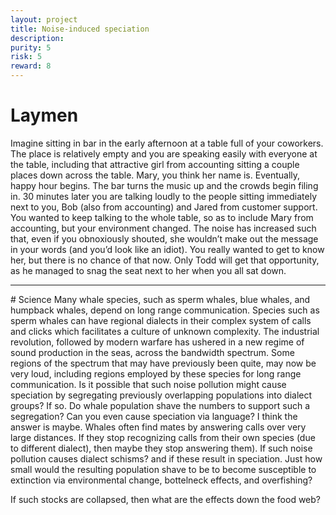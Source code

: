 ```yaml
---
layout: project
title: Noise-induced speciation
description: 
purity: 5
risk: 5
reward: 8
---
```




# Laymen
Imagine sitting in bar in the early afternoon at a table full of your coworkers. The place is relatively empty and you are 
speaking easily with everyone at the table, including that attractive girl from accounting sitting a couple places down 
across the table. Mary, you think her name is. Eventually, happy hour begins. The bar turns the music up and the crowds 
begin filing in. 30 minutes later you are talking loudly to the people sitting immediately next to you, Bob 
(also from accounting) and Jared from customer support. You wanted to keep talking to the whole table, so as to include 
Mary from accounting, but your environment changed. The noise has increased such that, even if you obnoxiously shouted, 
she wouldn’t make out the message in your words (and you’d look like an idiot). You really wanted to get to know her, 
but there is no chance of that now. Only Todd will get that opportunity, as he managed to snag the seat next to her when 
you all sat down.


<hr />
# Science
Many whale species, such as sperm whales, blue whales, and humpback whales, depend on long range communication. 
Species such as sperm whales can have regional dialects in their complex system of calls and clicks which facilitates 
a culture of unknown complexity. The industrial revolution, followed by modern warfare has ushered in a new regime of 
sound production in the seas, across the bandwidth spectrum. Some regions of the spectrum that may have previously been quite, 
may now be very loud, including regions employed by these species for long range communication. Is it possible that such 
noise pollution might cause speciation by segregating previously overlapping populations into dialect groups?  
If so. Do whale population shave the numbers to support such a segregation? Can you even cause speciation via language? 
I think the answer is maybe. Whales often find mates by answering calls over very large distances. If they stop recognizing 
calls from their own species (due to different dialect), then maybe they stop answering them). 
If such noise pollution causes dialect schisms? and if these result in speciation. Just how small would the resulting 
population shave to be to become susceptible to extinction via environmental change, bottelneck effects, and overfishing? 

If such stocks are collapsed, then what are the effects down the food web?
